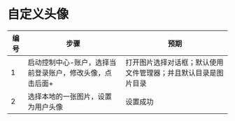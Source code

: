 # 自定义头像

| 编号 | 步骤                                          | 预期                 |
| ---- | --------------------------------------------- | ------------------- |
| 1    | 启动控制中心-账户，选择当前登录账户，修改头像，点击后面+ | 打开图片选择对话框；默认使用文件管理器；并且默认目录是图片目录 |
| 2    | 选择本地的一张图片，设置为用户头像 | 设置成功        |

